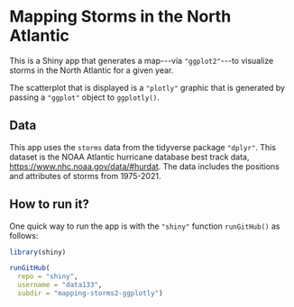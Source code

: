 # Mapping Storms in the North Atlantic

This is a Shiny app that generates a map---via `"ggplot2"`---to 
visualize storms in the North Atlantic for a given year.

The scatterplot that is displayed is a `"plotly"` graphic that is generated
by passing a `"ggplot"` object to `ggplotly()`.


## Data

This app uses the `storms` data from the tidyverse package `"dplyr"`.
This dataset is the NOAA Atlantic hurricane database best track data,
<https://www.nhc.noaa.gov/data/#hurdat>. The data includes the positions and 
attributes of storms from 1975-2021.


## How to run it?

One quick way to run the app is with the `"shiny"` function `runGitHub()` as follows:

```R
library(shiny)

runGitHub(
  repo = "shiny", 
  username = "data133", 
  subdir = "mapping-storms2-ggplotly")
```

